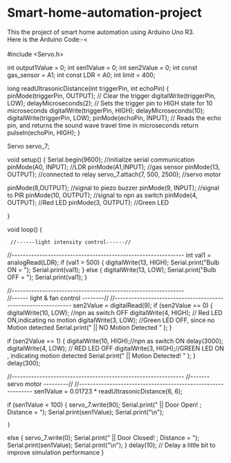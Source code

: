 # Smart-home-automation-project
This the project of smart home automation using Arduino Uno R3.<br>
Here is the Arduino Code:-<<br>
<br>
#include <Servo.h>

int output1Value = 0;
int sen1Value = 0;
int sen2Value = 0;
int const gas_sensor = A1;
int const LDR = A0;
int limit = 400;

long readUltrasonicDistance(int triggerPin, int echoPin)
{
  pinMode(triggerPin, OUTPUT);  // Clear the trigger
  digitalWrite(triggerPin, LOW);
  delayMicroseconds(2);
// Sets the trigger pin to HIGH state for 10 microseconds
  digitalWrite(triggerPin, HIGH);
  delayMicroseconds(10);
  digitalWrite(triggerPin, LOW);
  pinMode(echoPin, INPUT);
  // Reads the echo pin, and returns the sound wave travel time in microseconds
  return pulseIn(echoPin, HIGH);
}

Servo servo_7;

void setup()
{
   Serial.begin(9600);		//initialize serial communication
  pinMode(A0, INPUT);		//LDR
  pinMode(A1,INPUT);      	//gas sensor
  pinMode(13, OUTPUT);		//connected to relay
  servo_7.attach(7, 500, 2500); //servo motor

  pinMode(8,OUTPUT);     	//signal to piezo buzzer
  pinMode(9, INPUT);		//signal to PIR	
  pinMode(10, OUTPUT);		//signal to npn as switch
  pinMode(4, OUTPUT);		//Red LED
  pinMode(3, OUTPUT);		//Green LED
 
}

void loop()
{
  
     //------light intensity control------//
//-------------------------------------------------------------- 
    int val1 = analogRead(LDR);
  if (val1 > 500) 
  	{
    	digitalWrite(13, HIGH);
    Serial.print("Bulb ON = ");
    Serial.print(val1);
  	} 
  else 
  	{
    	digitalWrite(13, LOW);
     Serial.print("Bulb OFF = ");
    Serial.print(val1);
  	}

//--------------------------------------------------------------  
        //------ light & fan control --------// 
//--------------------------------------------------------------
  sen2Value = digitalRead(9);
  if (sen2Value == 0) 
  	{
    	digitalWrite(10, LOW); //npn as switch OFF
    	digitalWrite(4, HIGH); // Red LED ON,indicating no motion
    	digitalWrite(3, LOW); //Green LED OFF, since no Motion detected
    Serial.print("     || NO Motion Detected    " );
  	}
 
  if (sen2Value == 1) 
  	{
    	digitalWrite(10, HIGH);//npn as switch ON
    delay(3000);
    	digitalWrite(4, LOW); // RED LED OFF 
    	digitalWrite(3, HIGH);//GREEN LED ON , indicating motion detected
     Serial.print(" 	   || Motion Detected!      " );
  	}
  delay(300);

 //-------------------------------------------------------------- 
      //-------  servo motor  ---------//
 //------------------------------------------------------------- 
  sen1Value = 0.01723 * readUltrasonicDistance(6, 6);

  if (sen1Value < 100) 
  	{
    	servo_7.write(90);
    Serial.print(" 	  || Door Open!  ; Distance = ");
    Serial.print(sen1Value);
   Serial.print("\n");
 
  	} 
  else 
  	{
    	servo_7.write(0);
    Serial.print(" 	  || Door Closed! ; Distance =  ");
    Serial.print(sen1Value);
    Serial.print("\n");
  }
  delay(10); // Delay a little bit to improve simulation performance
}
